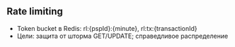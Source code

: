 ## Rate limiting

- Token bucket в Redis: rl:{pspId}:{minute}, rl:tx:{transactionId}
- Цели: защита от шторма GET/UPDATE; справедливое распределение


